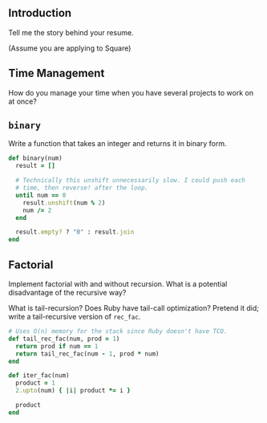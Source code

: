 ## Introduction

Tell me the story behind your resume.

(Assume you are applying to Square) 

## Time Management

How do you manage your time when you have several projects to work on at once?  

## `binary`

Write a function that takes an integer and returns it in binary form.

```ruby
def binary(num)
  result = []

  # Technically this unshift unnecessarily slow. I could push each
  # time, then reverse! after the loop.
  until num == 0
    result.unshift(num % 2)
    num /= 2
  end

  result.empty? ? "0" : result.join
end
```

## Factorial

Implement factorial with and without recursion. What is a potential
disadvantage of the recursive way?

What is tail-recursion? Does Ruby have tail-call optimization? Pretend
it did; write a tail-recursive version of `rec_fac`.

```ruby
# Uses O(n) memory for the stack since Ruby doesn't have TCO.
def tail_rec_fac(num, prod = 1)
  return prod if num == 1
  return tail_rec_fac(num - 1, prod * num)
end

def iter_fac(num)
  product = 1
  2.upto(num) { |i| product *= i }

  product
end
```
